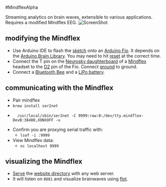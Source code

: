 #MindflexAlpha

Streaming analytics on brain waves, extensible to various applications.  Requires a modified Mindflex EEG.
![ScreenShot](http://xbarr.me/mindflexalpha.png)
## modifying the Mindflex

* Use Arduino IDE to flash the [sketch](https://github.com/calebbarr/MindflexAlpha/blob/master/embedded/MindflexAlphaArduinoSketch.pde) onto an [Arduino Fio](http://arduino.cc/en/Main/ArduinoBoardFio).  It depends on the [Arduino Brain Library](https://github.com/kitschpatrol/Brain).  You may need to hit [reset](http://stackoverflow.com/a/20735393/1215687) at the correct time.
* Connect the T pin on the [Neurosky daughterboard](http://frontiernerds.com/files/imagecache/full-screen/t-pin-soldered.jpg) of a [Mindflex](http://www.ebay.com/sch/i.html?_from=R40&_trksid=p2050601.m570.l1313.TR0.TRC0.H0.Xmindflex+duel+replacement+headset&_nkw=mindflex+duel+replacement+headset&_sacat=0) headset to the [D2](http://www.instructables.com/file/F49LH28GZLW9939) pin of the Fio.  Connect [ground](http://frontiernerds.com/files/imagecache/full-column/4492255397_b86e4a8b56_o.jpg) to ground.
* Connect a [Bluetooth Bee](http://www.seeedstudio.com/depot/Bluetooth-Bee-p-598.html) and a [LiPo battery](https://www.sparkfun.com/products/731).

## communicating with the Mindflex
* 	Pair mindflex
* 	`brew install ser2net`
*		/usr/local/sbin/ser2net -C 9999:raw:0:/dev/tty.mindflex-DevB:38400,XONXOFF -u
* 	Confirm you are proxying serial traffic with: 
	* 	`lsof -i :9999`
* 	View Mindflex data:
	* 	`nc localhost 9999`

## visualizing the Mindflex
* 	[Serve](https://echo.co/blog/os-x-1010-yosemite-local-development-environment-apache-php-and-mysql-homebrew) the [website directory](https://github.com/calebbarr/MindflexAlpha/tree/master/website) with any web server.
* 	It will listen on `8081` and visualize brainwaves using [flot](http://www.flotcharts.org/).
